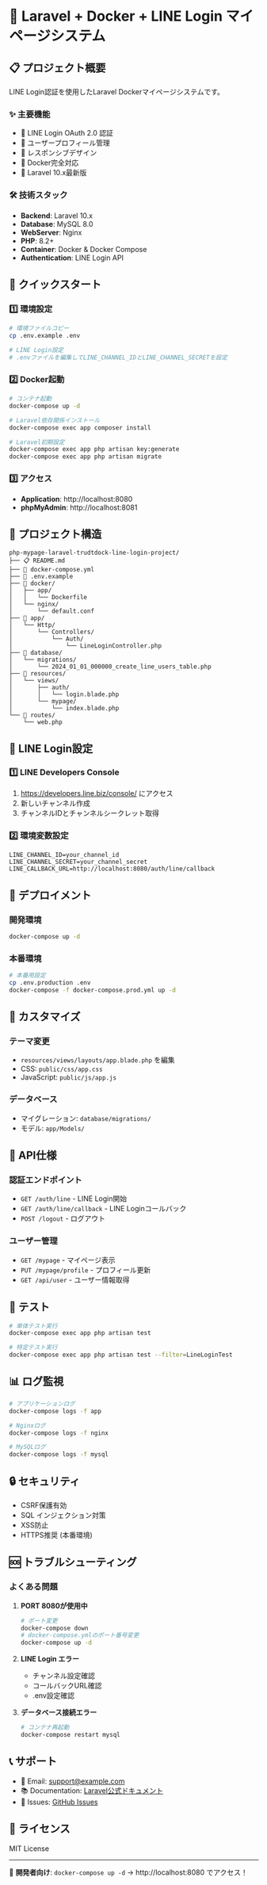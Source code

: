 # 🚀 Laravel + Docker + LINE Login マイページシステム

## 📋 プロジェクト概要

LINE Login認証を使用したLaravel Dockerマイページシステムです。

### ✨ 主要機能
- 🔐 LINE Login OAuth 2.0 認証
- 👤 ユーザープロフィール管理
- 📱 レスポンシブデザイン
- 🐳 Docker完全対応
- 🔧 Laravel 10.x最新版

### 🛠️ 技術スタック
- **Backend**: Laravel 10.x
- **Database**: MySQL 8.0
- **WebServer**: Nginx
- **PHP**: 8.2+
- **Container**: Docker & Docker Compose
- **Authentication**: LINE Login API

## 🚀 クイックスタート

### 1️⃣ 環境設定
```bash
# 環境ファイルコピー
cp .env.example .env

# LINE Login設定
# .envファイルを編集してLINE_CHANNEL_IDとLINE_CHANNEL_SECRETを設定
```

### 2️⃣ Docker起動
```bash
# コンテナ起動
docker-compose up -d

# Laravel依存関係インストール
docker-compose exec app composer install

# Laravel初期設定
docker-compose exec app php artisan key:generate
docker-compose exec app php artisan migrate
```

### 3️⃣ アクセス
- **Application**: http://localhost:8080
- **phpMyAdmin**: http://localhost:8081

## 📁 プロジェクト構造

```
php-mypage-laravel-trudtdock-line-login-project/
├── 📋 README.md
├── 🐳 docker-compose.yml
├── 🔧 .env.example
├── 📁 docker/
│   ├── app/
│   │   └── Dockerfile
│   └── nginx/
│       └── default.conf
├── 📁 app/
│   └── Http/
│       └── Controllers/
│           └── Auth/
│               └── LineLoginController.php
├── 📁 database/
│   └── migrations/
│       └── 2024_01_01_000000_create_line_users_table.php
├── 📁 resources/
│   └── views/
│       ├── auth/
│       │   └── login.blade.php
│       └── mypage/
│           └── index.blade.php
└── 📁 routes/
    └── web.php
```

## 🔐 LINE Login設定

### 1️⃣ LINE Developers Console
1. https://developers.line.biz/console/ にアクセス
2. 新しいチャンネル作成
3. チャンネルIDとチャンネルシークレット取得

### 2️⃣ 環境変数設定
```env
LINE_CHANNEL_ID=your_channel_id
LINE_CHANNEL_SECRET=your_channel_secret
LINE_CALLBACK_URL=http://localhost:8080/auth/line/callback
```

## 🚀 デプロイメント

### 開発環境
```bash
docker-compose up -d
```

### 本番環境
```bash
# 本番用設定
cp .env.production .env
docker-compose -f docker-compose.prod.yml up -d
```

## 🔧 カスタマイズ

### テーマ変更
- `resources/views/layouts/app.blade.php` を編集
- CSS: `public/css/app.css`
- JavaScript: `public/js/app.js`

### データベース
- マイグレーション: `database/migrations/`
- モデル: `app/Models/`

## 📝 API仕様

### 認証エンドポイント
- `GET /auth/line` - LINE Login開始
- `GET /auth/line/callback` - LINE Loginコールバック
- `POST /logout` - ログアウト

### ユーザー管理
- `GET /mypage` - マイページ表示
- `PUT /mypage/profile` - プロフィール更新
- `GET /api/user` - ユーザー情報取得

## 🧪 テスト

```bash
# 単体テスト実行
docker-compose exec app php artisan test

# 特定テスト実行
docker-compose exec app php artisan test --filter=LineLoginTest
```

## 📊 ログ監視

```bash
# アプリケーションログ
docker-compose logs -f app

# Nginxログ
docker-compose logs -f nginx

# MySQLログ
docker-compose logs -f mysql
```

## 🔒 セキュリティ

- CSRF保護有効
- SQL インジェクション対策
- XSS防止
- HTTPS推奨 (本番環境)

## 🆘 トラブルシューティング

### よくある問題

1. **PORT 8080が使用中**
   ```bash
   # ポート変更
   docker-compose down
   # docker-compose.ymlのポート番号変更
   docker-compose up -d
   ```

2. **LINE Login エラー**
   - チャンネル設定確認
   - コールバックURL確認
   - .env設定確認

3. **データベース接続エラー**
   ```bash
   # コンテナ再起動
   docker-compose restart mysql
   ```

## 📞 サポート

- 📧 Email: support@example.com
- 📚 Documentation: [Laravel公式ドキュメント](https://laravel.com/docs)
- 🐙 Issues: [GitHub Issues](https://github.com/yourusername/yourproject/issues)

## 📄 ライセンス

MIT License

---

🎯 **開発者向け**: `docker-compose up -d` → http://localhost:8080 でアクセス！
